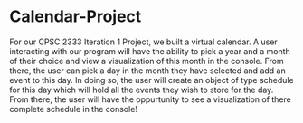 # Calendar-Project
For our CPSC 2333 Iteration 1 Project, we built a virtual calendar.  A user interacting with our program will have the ability to 
pick a year and a month of their choice and view a visualization of this month in the console.  From there, the user can pick a 
day in the month they have selected and add an event to this day.  In doing so, the user will create an object of type schedule for this day 
which will hold all the events they wish to store for the day.  From there, the user will have the oppurtunity to see a visualization of there 
complete schedule in the console!
